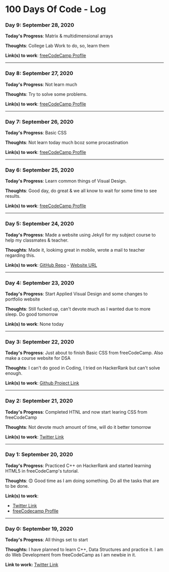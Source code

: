 # 100 Days Of Code - Log

### Day 9: September 28, 2020

**Today's Progress**: Matrix & multidimensional arrays

**Thoughts**: College Lab Work to do, so, learn them

**Link(s) to work**: [freeCodeCamp Proflle](https://www.freecodecamp.org/sagarmittal)
 
---

### Day 8: September 27, 2020

**Today's Progress**: Not learn much

**Thoughts**: Try to solve some problems.

**Link(s) to work**: [freeCodeCamp Proflle](https://www.freecodecamp.org/sagarmittal)
 
---

### Day 7: September 26, 2020

**Today's Progress**: Basic CSS

**Thoughts**: Not learn today much bcoz some procastination

**Link(s) to work**: [freeCodeCamp Proflle](https://www.freecodecamp.org/sagarmittal)
 
---

### Day 6: September 25, 2020

**Today's Progress**: Learn common things of Visual Design.

**Thoughts**: Good day, do great & we all know to wait for some time to see results.

**Link(s) to work**: [freeCodeCamp Proflle](https://www.freecodecamp.org/sagarmittal)
 
---

### Day 5: September 24, 2020

**Today's Progress**: Made a website using Jekyll for my subject course to help my classmates & teacher.

**Thoughts**: Made it, lookimg great in mobile, wrote a mail to teacher regarding this.

**Link(s) to work**: [GitHub Repo](https://github.com/sagarmittal1/3-DSA)
                    - [Website URL](https://t.co/XTXEtd9nKz?amp=1)
 
---

### Day 4: September 23, 2020

**Today's Progress**: Start Applied Visual Design and some changes to portfolio website

**Thoughts**: Still fucked up, can't devote much as I wanted due to more sleep. Do good tomorrow

**Link(s) to work**: None today

---

### Day 3: September 22, 2020

**Today's Progress**: Just about to finish Basic CSS from freeCodeCamp. Also make a course website for DSA

**Thoughts**: I can't do good in Coding, I tried on HackerRank but can't solve enough.

**Link(s) to work**: [Github Project Link](https://github.com/sagarmittal1/3-DSA)

---

### Day 2: September 21, 2020

**Today's Progress**: Completed HTNL and now start learing CSS from freeCodeCamp

**Thoughts**: Not devote much amount of time, will do it better tomorrow

**Link(s) to work**: [Twitter Link](https://twitter.com/sagar_mittal5/status/1308110535980769280)

---

### Day 1: September 20, 2020

**Today's Progress**: Practiced C++ on HackerRank and started learning HTML5 in freeCodeCamp's tutorial.

**Thoughts**: 😊 Good time as I am doing something. Do all the tasks that are to be done.

**Link(s) to work**:  
- [Twitter Link](https://twitter.com/sagar_mittal5/status/1307748469319245824)
- [freeCodecamp Proflle](https://www.freecodecamp.org/sagarmittal)

---

### Day 0: September 19, 2020

**Today's Progress**: All things set to start

**Thoughts:** I have planned to learn C++, Data Structures and practice it. I am do Web Development from freeCodeCamp as I am newbie in it.

**Link to work:** [Twitter Link](https://twitter.com/sagar_mittal5/status/1307207709956083712)

<!--
### Day 0: September 30, 2020

**Today's Progress**: Fixed CSS, worked on canvas functionality for the app.

**Thoughts**: I really struggled with CSS, but, overall, I feel like I am slowly getting better at it. Canvas is still new for me, but I managed to figure out some basic functionality.

**Link(s) to work**: [Calculator App](http://www.example.com)
-->
